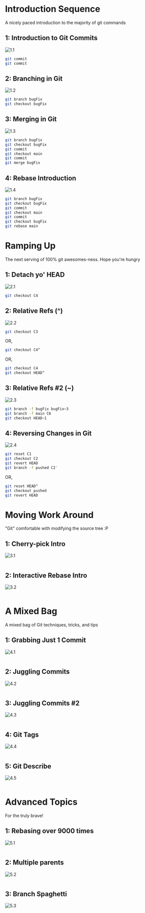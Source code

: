 #  Introduction Sequence 

A nicely paced introduction to the majority of git commands 

## 1: Introduction to Git Commits

![1.1](./ss/1.1.png)

```sh
git commit
git commit
```

## 2: Branching in Git

![1.2](./ss/1.2.png)

```sh
git branch bugFix
git checkout bugFix
```

## 3: Merging in Git

![1.3](./ss/1.3.png)

```sh
git branch bugFix
git checkout bugFix
git commit
git checkout main
git commit
git merge bugFix
```

## 4: Rebase Introduction

![1.4](./ss/1.4.png)

```sh
git branch bugFix
git checkout bugFix
git commit
git checkout main
git commit
git checkout bugFix
git rebase main
```

# Ramping Up 

The next serving of 100% git awesomes-ness. Hope you're hungry 

## 1: Detach yo' HEAD

![2.1](./ss/2.1.png)

```sh
git checkout C4
```

## 2: Relative Refs (^)

![2.2](./ss/2.2.png)

```sh
git checkout C3
```
OR,
```sh
git checkout C4^
```
OR,
```sh
git checkout C4
git checkout HEAD^
```

## 3: Relative Refs #2 (~)

![2.3](./ss/2.3.png)

```sh
git branch -f bugFix bugFix~3
git branch -f main C6
git checkout HEAD~1
```

## 4: Reversing Changes in Git

![2.4](./ss/2.4.png)

```sh
git reset C1
git checkout C2
git revert HEAD
git branch -f pushed C2'
```
OR,
```sh
git reset HEAD^
git checkout pushed
git revert HEAD
```

# Moving Work Around 

"Git" comfortable with modifying the source tree :P 

## 1: Cherry-pick Intro

![3.1](./ss/3.1.png)

```sh

```

## 2: Interactive Rebase Intro

![3.2](./ss/3.2.png)

```sh

```

# A Mixed Bag 

A mixed bag of Git techniques, tricks, and tips 

## 1: Grabbing Just 1 Commit

![4.1](./ss/4.1.png)

```sh

```

## 2: Juggling Commits

![4.2](./ss/4.2.png)

```sh

```

## 3: Juggling Commits #2

![4.3](./ss/4.3.png)

```sh

```

## 4: Git Tags

![4.4](./ss/4.4.png)

```sh

```

## 5: Git Describe

![4.5](./ss/4.5.png)

```sh

```

# Advanced Topics 

For the truly brave! 

## 1: Rebasing over 9000 times

![5.1](./ss/5.1.png)

```sh

```

## 2: Multiple parents

![5.2](./ss/5.2.png)

```sh

```

## 3: Branch Spaghetti

![5.3](./ss/5.3.png)

```sh

```